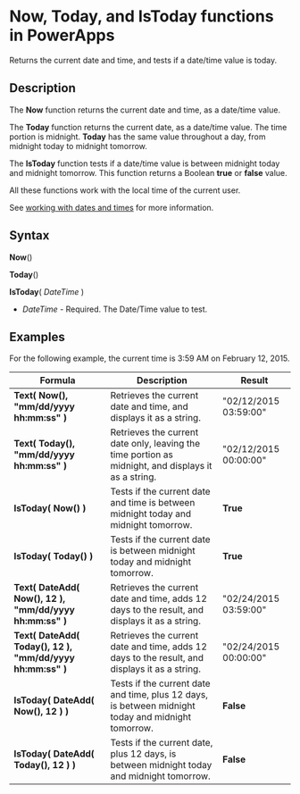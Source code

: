 <properties
	pageTitle="PowerApps: Now, Today, and IsToday functions"
	description="Reference information for the Now, Today, and IsToday functions in PowerApps, including syntax and examples"
	services=""
	suite="powerapps"
	documentationCenter="na"
	authors="gregli-msft"
	manager="dwrede"
	editor=""
	tags=""/>

<tags
   ms.service="powerapps"
   ms.devlang="na"
   ms.topic="article"
   ms.tgt_pltfrm="na"
   ms.workload="na"
   ms.date="11/07/2015"
   ms.author="gregli"/>

# Now, Today, and IsToday functions in PowerApps #

Returns the current date and time, and tests if a date/time value is today.

## Description ##

The **Now** function returns the current date and time, as a date/time value.

The **Today** function returns the current date, as a date/time value.  The time portion is midnight.  **Today** has the same value throughout a day, from midnight today to midnight tomorrow.

The **IsToday** function tests if a date/time value is between midnight today and midnight tomorrow. This function returns a Boolean **true** or **false** value.

All these functions work with the local time of the current user.

See [working with dates and times](../show-text-dates-times.md) for more information. 

## Syntax ##

**Now**()

**Today**()

**IsToday**( *DateTime* )

- *DateTime* - Required.  The Date/Time value to test.

## Examples ##

For the following example, the current time is 3:59 AM on February 12, 2015.

| Formula | Description | Result |
|---------|-------------|--------|
| **Text( Now(), "mm/dd/yyyy hh:mm:ss" )** | Retrieves the current date and time, and displays it as a string. | "02/12/2015 03:59:00" |
| **Text( Today(), "mm/dd/yyyy hh:mm:ss" )** | Retrieves the current date only, leaving the time portion as midnight, and displays it as a string. | "02/12/2015 00:00:00" | 
| **IsToday( Now() )** | Tests if the current date and time is between midnight today and midnight tomorrow. | **True** | 
| **IsToday( Today() )** | Tests if the current date is between midnight today and midnight tomorrow. | **True** |
| **Text( DateAdd( Now(), 12 ), "mm/dd/yyyy hh:mm:ss" )** | Retrieves the current date and time, adds 12 days to the result, and displays it as a string. | "02/24/2015 03:59:00" |
| **Text( DateAdd( Today(), 12 ), "mm/dd/yyyy hh:mm:ss" )** | Retrieves the current date and time, adds 12 days to the result, and displays it as a string.  | "02/24/2015 00:00:00" |
| **IsToday( DateAdd( Now(), 12 ) )** | Tests if the current date and time, plus 12 days, is between midnight today and midnight tomorrow. | **False** | 
| **IsToday( DateAdd( Today(), 12 ) )** | Tests if the current date, plus 12 days, is between midnight today and midnight tomorrow. | **False** |

 